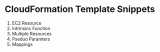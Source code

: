 # CloudFormation Template Snippets
1. EC2 Resource
2. Intrinsinc Function
3. Multiple Resources
4. Pseduo Paramters
5. Mappings

